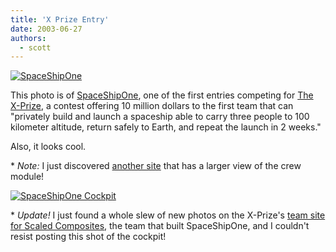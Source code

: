 ```yaml
---
title: 'X Prize Entry'
date: 2003-06-27
authors:
  - scott
---
```


[![SpaceShipOne](/images/blog-photos/spaceshipone.jpg)](http://www.nasa.gov/multimedia/imagegallery/image_feature_66.html)

This photo is of [SpaceShipOne](http://www.nasa.gov/multimedia/imagegallery/image_feature_66.html), one of the first entries competing for [The X-Prize](http://www.xprize.org/), a contest offering 10 million dollars to the first team that can "privately build and launch a spaceship able to carry three people to 100 kilometer altitude, return safely to Earth, and repeat the launch in 2 weeks."

Also, it looks cool.

\* _Note:_ I just discovered [another site](http://antwrp.gsfc.nasa.gov/apod/ap030627.html) that has a larger view of the crew module!

[![SpaceShipOne Cockpit](/images/blog-photos/spaceshiponecockpit.jpg)](http://www.xprize.org/images/gallery/scaled_cockpit_lg.jpg)

\* _Update!_ I just found a whole slew of new photos on the X-Prize's [team site for Scaled Composites](http://www.xprize.org/teams/scaled.html), the team that built SpaceShipOne, and I couldn't resist posting this shot of the cockpit!
